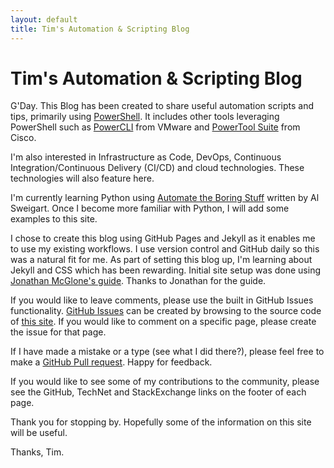 ```yaml
---
layout: default
title: Tim's Automation & Scripting Blog
---
```

# Tim's Automation & Scripting Blog

G'Day. This Blog has been created to share useful automation scripts and tips, primarily using [PowerShell](https://docs.microsoft.com/en-us/powershell/scripting/powershell-scripting?view=powershell-6). It includes other tools leveraging PowerShell such as [PowerCLI](https://www.vmware.com/support/developer/PowerCLI/) from VMware and [PowerTool Suite](https://communities.cisco.com/docs/DOC-37154) from Cisco.

I'm also interested in Infrastructure as Code, DevOps, Continuous Integration/Continuous Delivery (CI/CD) and cloud technologies. These technologies will also feature here.

I'm currently learning Python using [Automate the Boring Stuff](https://automatetheboringstuff.com/) written by Al Sweigart. Once I become more familiar with Python, I will add some examples to this site.

I chose to create this blog using GitHub Pages and Jekyll as it enables me to use my existing workflows. I use version control and GitHub daily so this was a natural fit for me. As part of setting this blog up, I'm learning about Jekyll and CSS which has been rewarding. Initial site setup was done using [Jonathan McGlone's guide](http://jmcglone.com/guides/github-pages/). Thanks to Jonathan for the guide.

If you would like to leave comments, please use the built in GitHub Issues functionality. [GitHub Issues](https://guides.github.com/features/issues/) can be created by browsing to the source code of [this site](https://github.com/timhaintz/timhaintz.github.io). If you would like to comment on a specific page, please create the issue for that page.

If I have made a mistake or a type (see what I did there?), please feel free to make a [GitHub Pull request](https://help.github.com/articles/about-pull-requests/). Happy for feedback.

If you would like to see some of my contributions to the community, please see the GitHub, TechNet and StackExchange links on the footer of each page.

Thank you for stopping by. Hopefully some of the information on this site will be useful.

Thanks, Tim.
